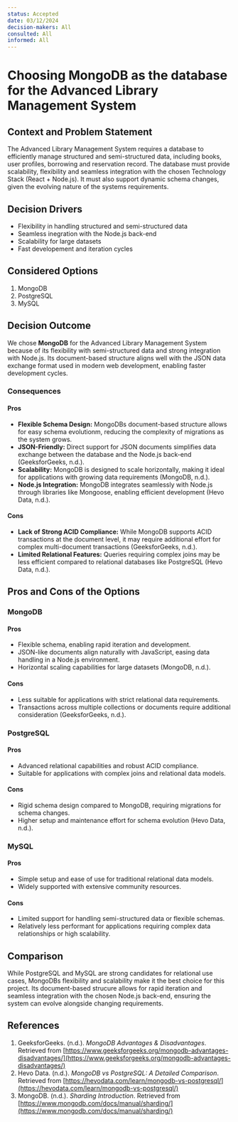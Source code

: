 ```yaml
---
status: Accepted
date: 03/12/2024
decision-makers: All
consulted: All
informed: All
---
```


# Choosing MongoDB as the database for the Advanced Library Management System

## Context and Problem Statement

The Advanced Library Management System requires a database to efficiently manage structured and semi-structured data, including books, user profiles, borrowing and reservation record. The database must provide scalability, flexibility and seamless integration with the chosen Technology Stack (React + Node.js). It must also support dynamic schema changes, given the evolving nature of the systems requirements.

## Decision Drivers

- Flexibility in handling structured and semi-structured data
- Seamless inegration with the Node.js back-end
- Scalability for large datasets
- Fast developement and iteration cycles

## Considered Options

1. MongoDB
2. PostgreSQL
3. MySQL

## Decision Outcome

We chose **MongoDB** for the Advanced Library Management System because of its flexibility with semi-structured data and strong integration with Node.js. Its document-based structure aligns well with the JSON data exchange format used in modern web development, enabling faster development cycles.

### Consequences

#### Pros

- **Flexible Schema Design:** MongoDBs document-based structure allows for easy schema evolutionm, reducing the complexity of migrations as the system grows.
- **JSON-Friendly:** Direct support for JSON documents simplifies data exchange between the database and the Node.js back-end (GeeksforGeeks, n.d.).
- **Scalability:** MongoDB is designed to scale horizontally, making it ideal for applications with growing data requirements (MongoDB, n.d.).
- **Node.js Integration:** MongoDB integrates seamlessly with Node.js through libraries like Mongoose, enabling efficient development (Hevo Data, n.d.).


#### Cons

- **Lack of Strong ACID Compliance:** While MongoDB supports ACID transactions at the document level, it may require additional effort for complex multi-document transactions (GeeksforGeeks, n.d.).
- **Limited Relational Features:** Queries requiring complex joins may be less efficient compared to relational databases like PostgreSQL (Hevo Data, n.d.).


## Pros and Cons of the Options

### MongoDB
#### Pros
- Flexible schema, enabling rapid iteration and development.
- JSON-like documents align naturally with JavaScript, easing data handling in a Node.js environment.
- Horizontal scaling capabilities for large datasets (MongoDB, n.d.).

#### Cons
- Less suitable for applications with strict relational data requirements.
- Transactions across multiple collections or documents require additional consideration (GeeksforGeeks, n.d.).

### PostgreSQL
#### Pros
- Advanced relational capabilities and robust ACID compliance.
- Suitable for applications with complex joins and relational data models.

#### Cons
- Rigid schema design compared to MongoDB, requiring migrations for schema changes.
- Higher setup and maintenance effort for schema evolution (Hevo Data, n.d.).

### MySQL
#### Pros
- Simple setup and ease of use for traditional relational data models.
- Widely supported with extensive community resources.

#### Cons
- Limited support for handling semi-structured data or flexible schemas.
- Relatively less performant for applications requiring complex data relationships or high scalability.

## Comparison

While PostgreSQL and MySQL are strong candidates for relational use cases, MongoDBs flexibility and scalability make it the best choice for this project. Its document-based strucure allows for rapid iteration and seamless integration with the chosen Node.js back-end, ensuring the system can evolve alongside changing requirements.

## References

1. GeeksforGeeks. (n.d.). *MongoDB Advantages & Disadvantages*. Retrieved from [https://www.geeksforgeeks.org/mongodb-advantages-disadvantages/](https://www.geeksforgeeks.org/mongodb-advantages-disadvantages/)
2. Hevo Data. (n.d.). *MongoDB vs PostgreSQL: A Detailed Comparison*. Retrieved from [https://hevodata.com/learn/mongodb-vs-postgresql/](https://hevodata.com/learn/mongodb-vs-postgresql/)
3. MongoDB. (n.d.). *Sharding Introduction*. Retrieved from [https://www.mongodb.com/docs/manual/sharding/](https://www.mongodb.com/docs/manual/sharding/)

